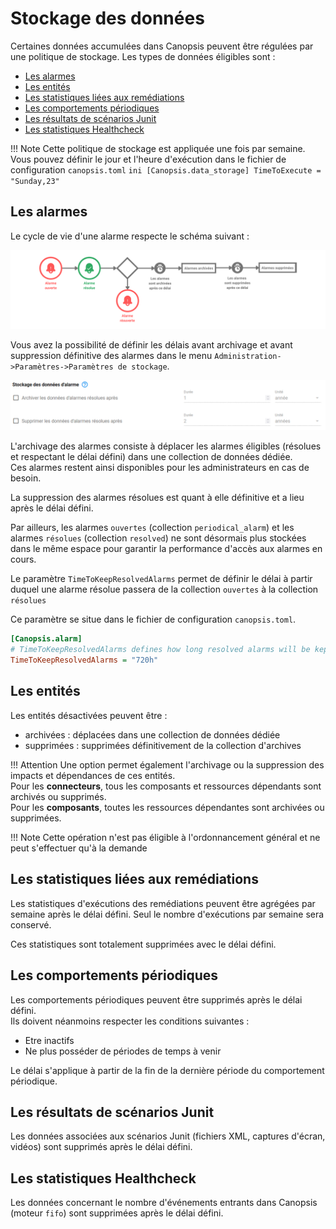 # Stockage des données

Certaines données accumulées dans Canopsis peuvent être régulées par une politique de stockage. Les types de données éligibles sont : 

* [Les alarmes](#les-alarmes)
* [Les entités](#les-entites)
* [Les statistiques liées aux remédiations](#les-statistiques-liees-aux-remediations)
* [Les comportements périodiques](#les-comportements-periodiques)
* [Les résultats de scénarios Junit](#les-resultats-de-scenarios-junit)
* [Les statistiques Healthcheck](#les-statistiques-healthcheck)

!!! Note
    Cette politique de stockage est appliquée une fois par semaine. Vous pouvez définir le jour et l'heure d'exécution dans le fichier de configuration `canopsis.toml`
    ```ini
    [Canopsis.data_storage]
    TimeToExecute = "Sunday,23"
    ```

## Les alarmes

Le cycle de vie d'une alarme respecte le schéma suivant : 

![stockage-donnees-cycle-alarme](./img/stockage-donnees-cycle-alarme.png)

Vous avez la possibilité de définir les délais avant archivage et avant suppression définitive des alarmes dans le menu `Administration->Paramètres->Paramètres de stockage`.

![stockage-donnees-alarmes1](./img/stockage-donnees-alarmes1.png)

L'archivage des alarmes consiste à déplacer les alarmes éligibles (résolues et respectant le délai défini) dans une collection de données dédiée.  
Ces alarmes restent ainsi disponibles pour les administrateurs en cas de besoin.

La suppression des alarmes résolues est quant à elle définitive et a lieu après le délai défini.

Par ailleurs, les alarmes `ouvertes` (collection `periodical_alarm`) et les alarmes `résolues` (collection `resolved`) ne sont désormais plus stockées dans le même espace pour garantir la performance d'accès aux alarmes en cours.  

Le paramètre `TimeToKeepResolvedAlarms` permet de définir le délai à partir duquel une alarme résolue passera de la collection `ouvertes` à la collection `résolues`

Ce paramètre se situe dans le fichier de configuration `canopsis.toml`.

```ini
[Canopsis.alarm]
# TimeToKeepResolvedAlarms defines how long resolved alarms will be kept in main alarm collection
TimeToKeepResolvedAlarms = "720h"
```


## Les entités

Les entités désactivées peuvent être :

* archivées : déplacées dans une collection de données dédiée
* supprimées : supprimées définitivement de la collection d'archives

!!! Attention 
    Une option permet également l'archivage ou la suppression des impacts et dépendances de ces entités.  
    Pour les **connecteurs**, tous les composants et ressources dépendants sont archivés ou supprimés.  
    Pour les **composants**, toutes les ressources dépendantes sont archivées ou supprimées.

!!! Note
    Cette opération n'est pas éligible à l'ordonnancement général et ne peut s'effectuer qu'à la demande 

## Les statistiques liées aux remédiations

Les statistiques d'exécutions des remédiations peuvent être agrégées par semaine après le délai défini. Seul le nombre d'exécutions par semaine sera conservé.  

Ces statistiques sont totalement supprimées avec le délai défini.

## Les comportements périodiques

Les comportements périodiques peuvent être supprimés après le délai défini.  
Ils doivent néanmoins respecter les conditions suivantes :

* Etre inactifs
* Ne plus posséder de périodes de temps à venir

Le délai s'applique à partir de la fin de la  dernière période du comportement périodique.

## Les résultats de scénarios Junit

Les données associées aux scénarios Junit (fichiers XML, captures d'écran, vidéos) sont supprimés après le délai défini.

## Les statistiques Healthcheck

Les données concernant le nombre d'événements entrants dans Canopsis (moteur `fifo`) sont supprimées après le délai défini.
